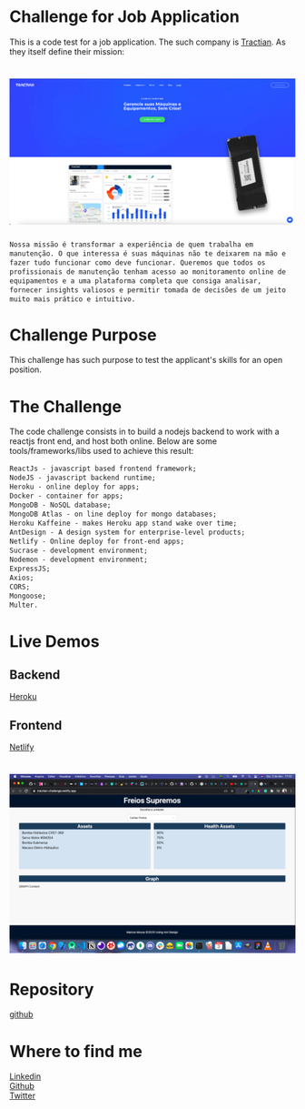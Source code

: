 # Challenge for Job Application

This is a code test for a job application. The such company is [Tractian](https://tractian.com). As they itself define their mission:
<h1 align='center'>
  <img alt='tractian' src="tractian.png" />
</h1>

```
Nossa missão é transformar a experiência de quem trabalha em manutenção. O que interessa é suas máquinas não te deixarem na mão e fazer tudo funcionar como deve funcionar. Queremos que todos os profissionais de manutenção tenham acesso ao monitoramento online de equipamentos e a uma plataforma completa que consiga analisar, fornecer insights valiosos e permitir tomada de decisões de um jeito muito mais prático e intuitivo.
```

# Challenge Purpose

This challenge has such purpose to test the applicant's skills for an open position.

# The Challenge

The code challenge consists in to build a nodejs backend to work with a reactjs front end, and host both online. Below are some tools/frameworks/libs used to achieve this result:
```
ReactJs - javascript based frontend framework;
NodeJS - javascript backend runtime;
Heroku - online deploy for apps;
Docker - container for apps;
MongoDB - NoSQL database;
MongoDB Atlas - on line deploy for mongo databases;
Heroku Kaffeine - makes Heroku app stand wake over time;
AntDesign - A design system for enterprise-level products;
Netlify - Online deploy for front-end apps;
Sucrase - development environment;
Nodemon - development environment;
ExpressJS;
Axios;
CORS;
Mongoose;
Multer.
```

# Live Demos

## Backend
[Heroku](https://challenge-tractian.herokuapp.com/)

## Frontend
[Netlify](https://tractian-challenge.netlify.app/)
<h1 align='center'>
  <img alt='tractian' src="live.png" />
</h1>

# Repository

[github](https://github.com/thomaslnx/TractianChallenge)

# Where to find me
[Linkedin](https://www.linkedin.com/in/marcos-de-moura-silva/)
<br>
[Github](https://github.com/thomaslnx)
<br>
[Twitter](https://twitter.com/thomaslnx)